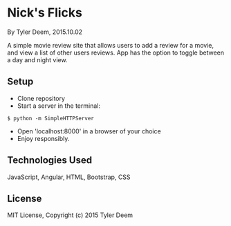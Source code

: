 Nick's Flicks
==========

By Tyler Deem, 2015.10.02

A simple movie review site that allows users to add a review for a movie, and view a list of other users reviews.
App has the option to toggle between a day and night view.

Setup
----------
* Clone repository
* Start a server in the terminal:
```
$ python -m SimpleHTTPServer
```
* Open 'localhost:8000' in a browser of your choice
* Enjoy responsibly.

Technologies Used
----------
JavaScript, Angular, HTML, Bootstrap, CSS

License
----------
MIT License, Copyright (c) 2015 Tyler Deem
